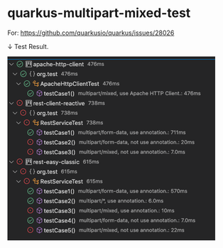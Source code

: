 # quarkus-multipart-mixed-test

For: https://github.com/quarkusio/quarkus/issues/28026

↓ Test Result.

![1](README.assets/1.png)
